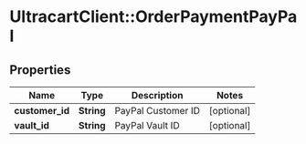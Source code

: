 # UltracartClient::OrderPaymentPayPal

## Properties
Name | Type | Description | Notes
------------ | ------------- | ------------- | -------------
**customer_id** | **String** | PayPal Customer ID | [optional] 
**vault_id** | **String** | PayPal Vault ID | [optional] 


